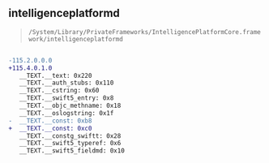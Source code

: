## intelligenceplatformd

> `/System/Library/PrivateFrameworks/IntelligencePlatformCore.framework/intelligenceplatformd`

```diff

-115.2.0.0.0
+115.4.0.1.0
   __TEXT.__text: 0x220
   __TEXT.__auth_stubs: 0x110
   __TEXT.__cstring: 0x60
   __TEXT.__swift5_entry: 0x8
   __TEXT.__objc_methname: 0x18
   __TEXT.__oslogstring: 0x1f
-  __TEXT.__const: 0xb8
+  __TEXT.__const: 0xc0
   __TEXT.__constg_swiftt: 0x28
   __TEXT.__swift5_typeref: 0x6
   __TEXT.__swift5_fieldmd: 0x10

```
